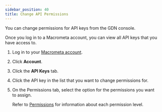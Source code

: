 ```yaml
---
sidebar_position: 40
title: Change API Permissions
---
```


You can change permissions for API keys from the GDN console.

Once you log in to a Macrometa account, you can view all API keys that you have access to.

1. Log in to your [Macrometa account](https://auth.paas.macrometa.io/).
1. Click **Account**.
1. Click the **API Keys** tab.
1. Click the API key in the list that you want to change permissions for.
1. On the Permissions tab, select the option for the permissions you want to assign.
   
   Refer to [Permissions](index.md) for information about each permission level.
